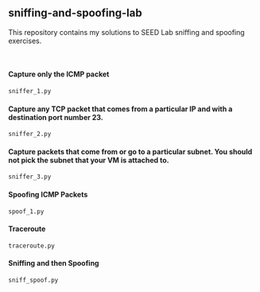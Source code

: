## sniffing-and-spoofing-lab
This repository contains my solutions to SEED Lab sniffing and spoofing exercises.

<br>

#### Capture only the ICMP packet
`sniffer_1.py`

#### Capture any TCP packet that comes from a particular IP and with a destination port number 23.
`sniffer_2.py`

#### Capture packets that come from or go to a particular subnet. You should not pick the subnet that your VM is attached to.
`sniffer_3.py`

#### Spoofing ICMP Packets
`spoof_1.py`

#### Traceroute
`traceroute.py`

#### Sniffing and then Spoofing
`sniff_spoof.py`
